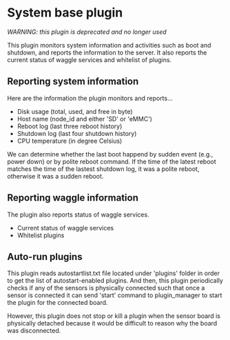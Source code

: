 <!--
waggle_topic=IGNORE
-->

# System base plugin

_WARNING: this plugin is deprecated and no longer used_

This plugin monitors system information and activities such as boot and shutdown, and reports the information to the server. It also reports the current status of waggle services and whitelist of plugins.

## Reporting system information

Here are the information the plugin monitors and reports...

* Disk usage (total, used, and free in byte)
* Host name (node_id and either 'SD' or 'eMMC')
* Reboot log (last three reboot history)
* Shutdown log (last four shutdown history)
* CPU temperature (in degree Celsius)

We can determine whether the last boot happend by sudden event (e.g., power down) or by polite reboot command. If the time of the latest reboot matches the time of the lastest shutdown log, it was a polite reboot, otherwise it was a sudden reboot.

## Reporting waggle information

The plugin also reports status of waggle services.

* Current status of waggle services
* Whitelist plugins

## Auto-run plugins

This plugin reads autostartlist.txt file located under 'plugins' folder in order to get the list of autostart-enabled plugins. And then, this plugin periodically checks if any of the sensors is physically connected such that once a sensor is connected it can send 'start' command to plugin_manager to start the plugin for the connected board.

However, this plugin does not stop or kill a plugin when the sensor board is physically detached because it would be difficult to reason why the board was disconnected.
